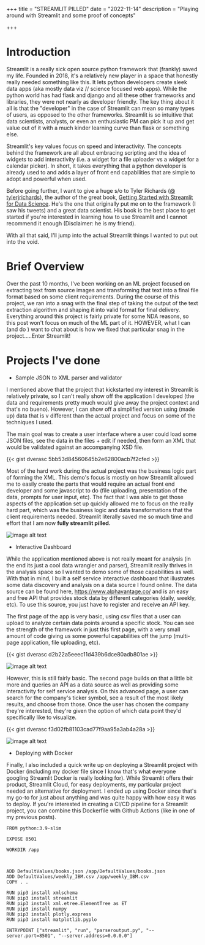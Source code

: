 +++
title = "STREAMLIT PILLED"
date = "2022-11-14"
description = "Playing around with Streamlit and some proof of concepts"

+++

# Introduction

Streamlit is a really sick open source python framework that (frankly) saved my life. Founded in 2018, it's a relatively new player in a space that honestly really needed something like this. It lets python developers create sleek data apps (aka mostly data viz // science focused web apps). While the python world has had flask and django and all these other frameworks and libraries, they were not nearly as developer friendly. The key thing about it all is that the "developer" in the case of Streamlit can mean so many types of users, as opposed to the other frameworks. Streamlit is so intuitive that data scientists, analysts, or even an enthusiastic PM can pick it up and get value out of it with a much kinder learning curve than flask or something else. 

Streamlit's key values focus on speed and interactivity. The concepts behind the framework are all about embracing scripting and the idea of widgets to add interactivity (i.e. a widget for a file uploader vs a widget for a calendar picker). In short, it takes everything that a python developer is already used to and adds a layer of front end capabilities that are simple to adopt and powerful when used.

Before going further, I want to give a huge s/o to Tyler Richards ([@ tylerjrichards](https://twitter.com/tylerjrichards)), the author of the great book, [Getting Started with Streamlit for Data Science](https://www.amazon.com/Getting-Started-Streamlit-Data-Science/dp/180056550X). He's the one that originally put me on to the framework (I saw his tweets) and a great data scientist. His book is the best place to get started if you're interested in learning how to use Streamlit and I cannot recommend it enough (Disclaimer: he is my friend). 

With all that said, I'll jump into the actual Streamlit things I wanted to put out into the void.

# Brief Overview

Over the past 10 months, I've been working on an ML project focused on extracting text from source images and transforming that text into a final file format based on some client requirements. During the course of this project, we ran into a snag with the final step of taking the output of the text extraction algorithm and shaping it into valid format for final delivery. Everything around this project is fairly private for some NDA reasons, so this post won't focus on much of the ML part of it. HOWEVER, what I can (and do ) want to chat about is how we fixed that particular snag in the project.....Enter Streamlit! 

# Projects I've done

- Sample JSON to XML parser and validator 

I mentioned above that the project that kickstarted my interest in Streamlit is relatively private, so I can't really show off the application I developed (the data and requirements pretty much would give away the project context and that's no bueno). However, I can show off a simplified version using (made up) data that is v different than the actual project and focus on some of the techniques I used. 

The main goal was to create a user interface where a user could load some JSON files, see the data in the files + edit if needed, then form an XML that would be validated against an accompanying XSD file.

{{< gist dverasc 5bb53d84560645b2e62800acb7f2cfed >}}

Most of the hard work during the actual project was the business logic part of forming the XML. This demo's focus is mostly on how Streamlit allowed me to easily create the parts that would require an actual front end developer and some javascript to do (file uploading, presentation of the data, prompts for user input, etc). The fact that I was able to get those aspects of the application set up quickly allowed me to focus on the really hard part, which was the business logic and data transformations that the client requirements needed. Streamlit literally saved me so much time and effort that I am now **fully streamlit pilled.**


![image alt text](/parser.png)

- Interactive Dashboard

While the application mentioned above is not really meant for analysis (in the end its just a cool data wrangler and parser), Streamlit really thrives in the analysis space so I wanted to demo some of those capabilities as well. With that in mind, I built a self service interactive dashboard that illustrates some data discovery and analysis on a data source I found online. The data source can be found here, https://www.alphavantage.co/ and is an easy and free API that provides stock data by different categories (daily, weekly, etc). To use this source, you just have to register and receive an API key.

The first page of the app is very basic, using csv files that a user can upload to analyze certain data points around a specific stock. You can see the strength of the framework in just this first page, with a very small amount of code giving us some powerful capabilities off the jump (multi-page application, file uploading, etc).

{{< gist dverasc d2b22a5eeec11d439b6dce80adb801ae >}}


![image alt text](/SimpleAnalytics.png)

However, this is still fairly basic. The second page builds on that a little bit more and queries an API as a data source as well as providing some interactivity for self service analysis. On this advanced page, a user can search for the company's ticker symbol, see a result of the most likely results, and choose from those. Once the user has chosen the company they're interested, they're given the option of which data point they'd specifically like to visualize.


{{< gist dverasc f3d02fb81103cad77f9aa95a3ab4a28a >}}

![image alt text](/InteractiveAnalytics.png)

<!-- {{< highlight go >}} A bunch of code here {{< /highlight >}} -->



- Deploying with Docker

Finally, I also included a quick write up on deploying a Streamlit project with Docker (including my docker file since I know that's what everyone googling Streamlit Docker is really looking for). While Streamlit offers their product, Streamlit Cloud, for easy deployments, my particular project needed an alternative for deployment. I ended up using Docker since that's my go-to for just about anything and was quite happy with how easy it was to deploy. If you're interested in creating a CI/CD pipeline for a Streamlit project, you can combine this Dockerfile with Github Actions (like in one of my previous posts).




    FROM python:3.9-slim

    EXPOSE 8501

    WORKDIR /app



    ADD DefaultValues/books.json /app/DefaultValues/books.json
    ADD DefaultValues/weekly_IBM.csv /app/weekly_IBM.csv
    COPY . .

    RUN pip3 install xmlschema
    RUN pip3 install streamlit
    RUN pip3 install xml.etree.ElementTree as ET
    RUN pip3 install numpy
    RUN pip3 install plotly.express 
    RUN pip3 install matplotlib.pyplo

    ENTRYPOINT ["streamlit", "run", "parseroutput.py", "--server.port=8501", "--server.address=0.0.0.0"]